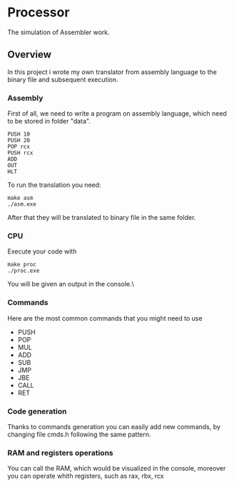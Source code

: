 # Processor
The simulation of Assembler work.

## Overview

In this project i wrote my own translator from assembly language to the binary file and subsequent execution.

### Assembly
First of all, we need to write a program on assembly language, which need to be stored in folder "data". 
~~~
PUSH 10
PUSH 20
POP rcx
PUSH rcx
ADD
OUT
HLT
~~~

To run the translation you need:
~~~
make asm
./asm.exe
~~~

After that they will be translated to binary file in the same folder.



### CPU
Execute your code with 
~~~
make proc
./proc.exe
~~~

You will be given an output in the console.\

### Commands
Here are the most common commands that you might need to use
- PUSH
- POP
- MUL
- ADD
- SUB
- JMP
- JBE
- CALL
- RET

### Code generation

Thanks to commands generation you can easily add new commands, by changing file cmds.h following the same pattern.

### RAM and registers operations

You can call the RAM, which would be visualized in the console, moreover you can operate whith registers, such as rax, rbx, rcx

